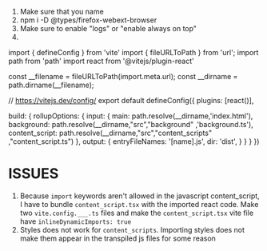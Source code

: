 1. Make sure that you name 
2. npm i -D @types/firefox-webext-browser
3. Make sure to enable "logs" or "enable always on top"
4. 

import { defineConfig } from 'vite'
import { fileURLToPath } from 'url';
import path from 'path'
import react from '@vitejs/plugin-react'

const __filename = fileURLToPath(import.meta.url);
const __dirname = path.dirname(__filename);

// https://vitejs.dev/config/
export default defineConfig({
  plugins: [react()],
  
  build: {
    rollupOptions: {
      input: {
        main: path.resolve(__dirname,'index.html'),
        background: path.resolve(__dirname,"src","background" ,'background.ts'),
        content_script: path.resolve(__dirname,"src","content_scripts" ,"content_script.ts")
      },
      output: {
        entryFileNames: '[name].js',
        dir: 'dist',
      }
    }
  }
})







# ISSUES
1. Because `import` keywords aren't allowed in the javascript content_script, I have to bundle `content_script.tsx` with the imported react code. Make two `vite.config.___.ts` files and make the `content_script.tsx` vite file have `inlineDynamicImports: true`
2. Styles does not work for `content_scripts`. Importing styles does not make them appear in the transpiled js files for some reason